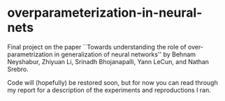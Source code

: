 # overparameterization-in-neural-nets

Final project on the paper ``Towards understanding the role of over-parametrization in generalization of neural networks'' by Behnam Neyshabur, Zhiyuan Li, Srinadh Bhojanapalli, Yann LeCun, and Nathan Srebro.

Code will (hopefully) be restored soon, but for now you can read through my report for a description of the experiments and reproductions I ran.
